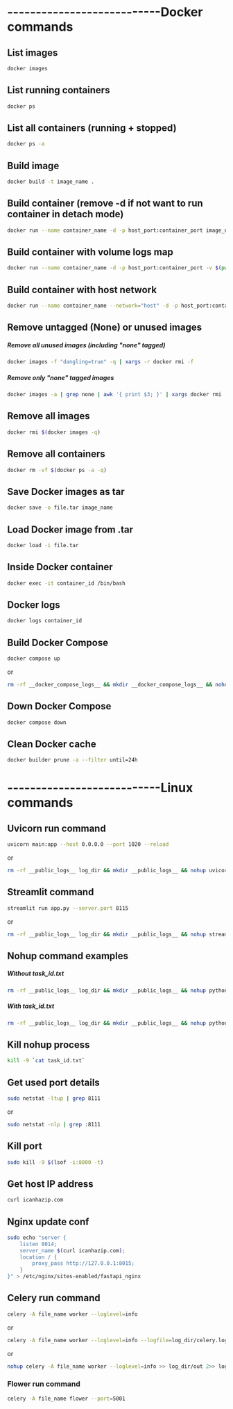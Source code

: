 # ---------------------------Docker commands

## List images

```bash
docker images
```




## List running containers

```bash
docker ps
```

## List all containers (running + stopped)

```bash
docker ps -a
```

## Build image

```bash
docker build -t image_name .
```

## Build container (remove -d if not want to run container in detach mode)

```bash
docker run --name container_name -d -p host_port:container_port image_name
```

## Build container with volume logs map

```bash
docker run --name container_name -d -p host_port:container_port -v $(pwd)/logs:/app/logs image_name
```

## Build container with host network

```bash
docker run --name container_name --network="host" -d -p host_port:container_port image_name
```

## Remove untagged (None) or unused images

##### Remove all unused images (including "none" tagged)
```bash
docker images -f "dangling=true" -q | xargs -r docker rmi -f
```
##### Remove only "none" tagged images
```bash
docker images -a | grep none | awk '{ print $3; }' | xargs docker rmi
```

## Remove all images

```bash
docker rmi $(docker images -q)
```

## Remove all containers

```bash
docker rm -vf $(docker ps -a -q)
```

## Save Docker images as tar

```bash
docker save -o file.tar image_name
```

## Load Docker image from .tar

```bash
docker load -i file.tar
```

## Inside Docker container

```bash
docker exec -it container_id /bin/bash
```

## Docker logs

```bash
docker logs container_id
```

## Build Docker Compose

```bash
docker compose up
```
or
```bash
rm -rf __docker_compose_logs__ && mkdir __docker_compose_logs__ && nohup docker compose up --remove-orphans --build >> __docker_compose_logs__/out 2>> __docker_compose_logs__/error &
```

## Down Docker Compose

```bash
docker compose down
```

## Clean Docker cache

```bash
docker builder prune -a --filter until=24h
```


# ---------------------------Linux commands

## Uvicorn run command

```bash
uvicorn main:app --host 0.0.0.0 --port 1020 --reload
```
or
```bash
rm -rf __public_logs__ log_dir && mkdir __public_logs__ && nohup uvicorn main:app --host 0.0.0.0 --port 8000 --reload >> __public_logs__/out 2>> __public_logs__/error & echo $! > task_id.txt
```

## Streamlit command

```bash
streamlit run app.py --server.port 8115
```
or
```bash
rm -rf __public_logs__ log_dir && mkdir __public_logs__ && nohup streamlit run app.py --server.port 8115 >> __public_logs__/out 2>> __public_logs__/error & echo $! > task_id.txt
```

## Nohup command examples

##### Without task_id.txt
```bash
rm -rf __public_logs__ log_dir && mkdir __public_logs__ && nohup python -u app.py >> __public_logs__/out 2>> __public_logs__/error &
```
##### With task_id.txt
```bash
rm -rf __public_logs__ log_dir && mkdir __public_logs__ && nohup python -u app.py >> __public_logs__/out 2>> __public_logs__/error & echo $! > task_id.txt
```

## Kill nohup process

```bash
kill -9 `cat task_id.txt`
```

## Get used port details

```bash
sudo netstat -ltup | grep 8111
```
or
```bash
sudo netstat -nlp | grep :8111
```

## Kill port

```bash
sudo kill -9 $(lsof -i:8000 -t)
```

## Get host IP address

```bash
curl icanhazip.com
```

## Nginx update conf

```bash
sudo echo "server {
    listen 8014;
    server_name $(curl icanhazip.com);
    location / {
        proxy_pass http://127.0.0.1:8015;
    }
}" > /etc/nginx/sites-enabled/fastapi_nginx
```

## Celery run command

```bash
celery -A file_name worker --loglevel=info
```
or
```bash
celery -A file_name worker --loglevel=info --logfile=log_dir/celery.log
```
or
```bash
nohup celery -A file_name worker --loglevel=info >> log_dir/out 2>> log_dir/error & echo $! > task_id.txt
```

### Flower run command
```bash
celery -A file_name flower --port=5001
```
